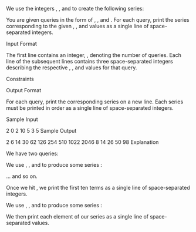 We use the integers , , and  to create the following series:

You are given  queries in the form of , , and . For each query, print the series corresponding to the given , , and  values as a single line of  space-separated integers.

Input Format

The first line contains an integer, , denoting the number of queries.
Each line  of the  subsequent lines contains three space-separated integers describing the respective , , and  values for that query.

Constraints

Output Format

For each query, print the corresponding series on a new line. Each series must be printed in order as a single line of  space-separated integers.

Sample Input

2
0 2 10
5 3 5
Sample Output

2 6 14 30 62 126 254 510 1022 2046
8 14 26 50 98
Explanation

We have two queries:

We use , , and  to produce some series :

... and so on.

Once we hit , we print the first ten terms as a single line of space-separated integers.

We use , , and  to produce some series :

We then print each element of our series as a single line of space-separated values.
